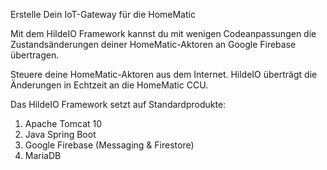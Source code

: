 <p>Erstelle Dein IoT-Gateway für die HomeMatic</p>
<p>Mit dem HildeIO Framework kannst du mit wenigen Codeanpassungen die Zustandsänderungen deiner HomeMatic-Aktoren an Google Firebase übertragen.</p>
<p>Steuere deine HomeMatic-Aktoren aus dem Internet. HildeIO überträgt die Änderungen in Echtzeit an die HomeMatic CCU.</p>
<p>Das HildeIO Framework setzt auf Standardprodukte:</p>
<ol>
  <li>Apache Tomcat 10</li>
  <li>Java Spring Boot</li>
  <li>Google Firebase (Messaging & Firestore)</li>
  <li>MariaDB</li>
</ol>
